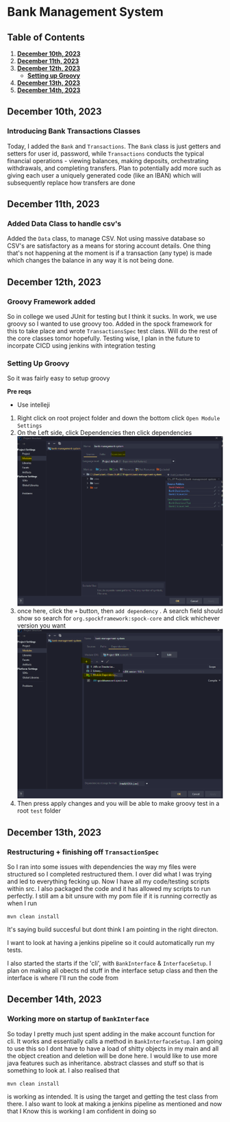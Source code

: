# Bank Management System

## Table of Contents

1. [**December 10th, 2023**](#december-10th-2023)
2. [**December 11th, 2023**](#december-11th-2023)
3. [**December 12th, 2023**](#december-12th-2023)
    - [**Setting up Groovy**](#setting-up-groovy)
4. [**December 13th, 2023**](#december-13th-2023)
5. [**December 14th, 2023**](#december-14th-2023)

## December 10th, 2023

### Introducing Bank Transactions Classes

Today, I added the  `Bank` and `Transactions`. The `Bank` class  is just getters and setters for user id, password, while `Transactions` conducts the typical financial operations - viewing balances, making deposits, orchestrating withdrawals, and completing transfers.
Plan to potentially add more such as giving each user a uniquely generated code (like an IBAN) which will subsequently replace how transfers are done

## December 11th, 2023

### Added Data Class to handle csv's

Added the `Data` class, to manage CSV. Not using massive database so CSV's are satisfactory as a means for storing account details. One thing that's not happening at the moment is if a transaction (any type) is made which changes
the balance in any way it is not being done. 

## December 12th, 2023

### Groovy Framework added

So in college we used JUnit for testing but I think it sucks. In work, we use groovy so I wanted to use groovy too. Added in the spock framework for this to take place and wrote `TransactionsSpec` test class.
Will do the rest of the core classes tomor hopefully. Testing wise, I plan in the future to incorpate CICD using jenkins with integration testing

### Setting Up Groovy

So it was fairly easy to setup groovy

 **Pre reqs**

- Use intelleji



1. Right click on root project folder and down the bottom click `Open Module Settings`
2. On the Left side, click Dependencies then click dependencies ![img.png](Images/groovy_1.png)
3. once here, click the `+` button, then  `add dependency` . A  search field should show so search for `org.spockframework:spock-core` and click whichever version you want ![img_1.png](Images/groovy_2.png)
4. Then press apply changes and you will be able to make groovy test in a root `test` folder


## December 13th, 2023

### Restructuring + finishing off `TransactionSpec`

So I ran into some issues with dependencies the way my files were structured so I completed restructured them. I over did what I was trying and led to everything fecking up. Now I have all my code/testing scripts
within src. I also packaged the code and it has allowed my scripts to run perfectly. I still am a bit unsure with my pom file if it is running correctly as when I run 
~~~
mvn clean install
~~~
It's saying build succesful but dont think I am pointing in the right directon.

I want to look at having a jenkins pipeline so it could automatically run my tests.

I also started the starts if the 'cli', with `BankInterface` & `InterfaceSetup`. I plan on making all obects nd stuff in the 
interface setup class and then the interface is where I'll run the code from

## December 14th, 2023

### Working more on startup of `BankInterface`

So today I pretty much just spent adding in the make account function for cli. It works and essentially calls a method in `BankInterfaceSetup`. I am going to use this so I dont have to have a load of shitty
objects in my main and all the object creation and deletion will be done here. I would like to use more java features such as inheritance. abstract classes and stuff so that is something to look at.
I also realised that 
~~~
mvn clean install
~~~
is working as intended. It is using the target and getting the test class from there. I also want to look at making a jenkins pipeline as mentioned and now that I Know this is working I am confident in doing so
